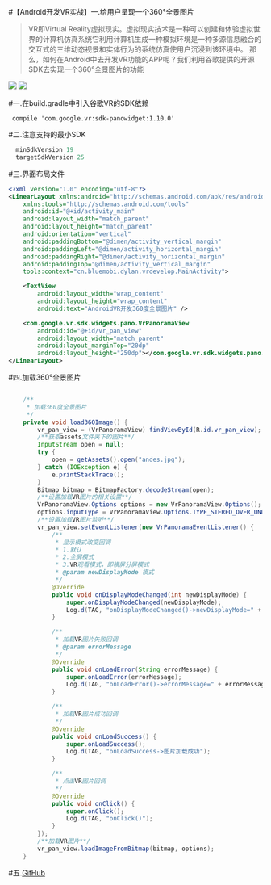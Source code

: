 #【Android开发VR实战】一.给用户呈现一个360°全景图片

>VR即Virtual Reality虚拟现实。虚拟现实技术是一种可以创建和体验虚拟世界的计算机仿真系统它利用计算机生成一种模拟环境是一种多源信息融合的交互式的三维动态视景和实体行为的系统仿真使用户沉浸到该环境中。
那么，如何在Android中去开发VR功能的APP呢？我们利用谷歌提供的开源SDK去实现一个360°全景图片的功能

![](https://github.com/linglongxin24/VRDevelopImage/blob/master/screenshot/Screenshot_2016-12-23-14-10-28-903_VRDevelop.png?raw=true)
![](https://github.com/linglongxin24/VRDevelopImage/blob/master/screenshot/Screenshot_2016-12-23-14-10-41-700_VRDevelop.png?raw=true)

#一.在build.gradle中引入谷歌VR的SDK依赖

```gralde
 compile 'com.google.vr:sdk-panowidget:1.10.0'
```

#二.注意支持的最小SDK

```gradle
  minSdkVersion 19
  targetSdkVersion 25
```

#三.界面布局文件

```xml
<?xml version="1.0" encoding="utf-8"?>
<LinearLayout xmlns:android="http://schemas.android.com/apk/res/android"
    xmlns:tools="http://schemas.android.com/tools"
    android:id="@+id/activity_main"
    android:layout_width="match_parent"
    android:layout_height="match_parent"
    android:orientation="vertical"
    android:paddingBottom="@dimen/activity_vertical_margin"
    android:paddingLeft="@dimen/activity_horizontal_margin"
    android:paddingRight="@dimen/activity_horizontal_margin"
    android:paddingTop="@dimen/activity_vertical_margin"
    tools:context="cn.bluemobi.dylan.vrdevelop.MainActivity">

    <TextView
        android:layout_width="wrap_content"
        android:layout_height="wrap_content"
        android:text="AndroidVR开发360度全景图片" />

    <com.google.vr.sdk.widgets.pano.VrPanoramaView
        android:id="@+id/vr_pan_view"
        android:layout_width="match_parent"
        android:layout_marginTop="20dp"
        android:layout_height="250dp"></com.google.vr.sdk.widgets.pano.VrPanoramaView>
</LinearLayout>

```

#四.加载360°全景图片

```java

    /**
     * 加载360度全景图片
     */
    private void load360Image() {
        vr_pan_view = (VrPanoramaView) findViewById(R.id.vr_pan_view);
        /**获取assets文件夹下的图片**/
        InputStream open = null;
        try {
            open = getAssets().open("andes.jpg");
        } catch (IOException e) {
            e.printStackTrace();
        }
        Bitmap bitmap = BitmapFactory.decodeStream(open);
        /**设置加载VR图片的相关设置**/
        VrPanoramaView.Options options = new VrPanoramaView.Options();
        options.inputType = VrPanoramaView.Options.TYPE_STEREO_OVER_UNDER;
        /**设置加载VR图片监听**/
        vr_pan_view.setEventListener(new VrPanoramaEventListener() {
            /**
             * 显示模式改变回调
             * 1.默认
             * 2.全屏模式
             * 3.VR观看模式，即横屏分屏模式
             * @param newDisplayMode 模式
             */
            @Override
            public void onDisplayModeChanged(int newDisplayMode) {
                super.onDisplayModeChanged(newDisplayMode);
                Log.d(TAG, "onDisplayModeChanged()->newDisplayMode=" + newDisplayMode);
            }

            /**
             * 加载VR图片失败回调
             * @param errorMessage
             */
            @Override
            public void onLoadError(String errorMessage) {
                super.onLoadError(errorMessage);
                Log.d(TAG, "onLoadError()->errorMessage=" + errorMessage);
            }

            /**
             * 加载VR图片成功回调
             */
            @Override
            public void onLoadSuccess() {
                super.onLoadSuccess();
                Log.d(TAG, "onLoadSuccess->图片加载成功");
            }

            /**
             * 点击VR图片回调
             */
            @Override
            public void onClick() {
                super.onClick();
                Log.d(TAG, "onClick()");
            }
        });
        /**加载VR图片**/
        vr_pan_view.loadImageFromBitmap(bitmap, options);
    }

```

#五.[GitHub](https://github.com/linglongxin24/VRDevelopImage)